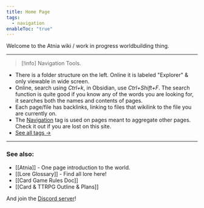 ```yaml
---
title: Home Page
tags:
  - navigation
enableToc: "true"
---
```

Welcome to the Atnia wiki / work in progress worldbuilding thing.

---
> [!info] Navigation Tools.

- There is a folder structure on the left. Online it is labeled "Explorer" & only viewable in wide screen.
- Online, search using *Ctrl+k*, in Obsidian, use *Ctrl+Shift+F*. The search function is quite good if you know any of the words you are looking for, it searches both the names and contents of pages.
- Each page/file has backlinks, linking to files that wikilink to the file you are currently on.
- The [Navigation](./tags/navigation) tag is used on pages meant to aggregate other pages. Check it out if you are lost on this site.
- [See all tags →](/tags/)


---
### See also:
- [[Atnia]] - One page introduction to the world.
- [[Lore Glossary]] - Find all lore here!
- [[Card Game Rules Doc]] 
- [[Card & TTRPG Outline & Plans]]


And join the [Discord server](https://discord.gg/xTdT2DpEwB)!
